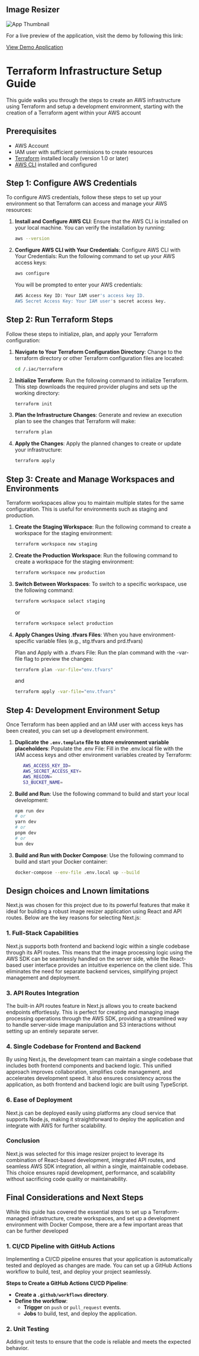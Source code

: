 ## Image Resizer

![App Thumbnail](./thumbnail.png)

For a live preview of the application, visit the demo by following this link:

[View Demo Application](http://44.223.78.165:3000/)

# Terraform Infrastructure Setup Guide

This guide walks you through the steps to create an AWS infrastructure using Terraform and setup a development environment, starting with the creation of a Terraform agent within your AWS account

## Prerequisites

- AWS Account
- IAM user with sufficient permissions to create resources
- [Terraform](https://www.terraform.io/downloads.html) installed locally (version 1.0 or later)
- [AWS CLI](https://docs.aws.amazon.com/cli/latest/userguide/install-cliv2.html) installed and configured

## Step 1: Configure AWS Credentials

To configure AWS credentials, follow these steps to set up your environment so that Terraform can access and manage your AWS resources:

1. **Install and Configure AWS CLI**:
   Ensure that the AWS CLI is installed on your local machine. You can verify the installation by running:

   ```bash
   aws --version
   ```

2. **Configure AWS CLI with Your Credentials**:
   Configure AWS CLI with Your Credentials: Run the following command to set up your AWS access keys:

   ```bash
   aws configure
   ```

   You will be prompted to enter your AWS credentials:

   ```bash
   AWS Access Key ID: Your IAM user's access key ID.
   AWS Secret Access Key: Your IAM user's secret access key.
   ```

## Step 2: Run Terraform Steps

Follow these steps to initialize, plan, and apply your Terraform configuration:

1. **Navigate to Your Terraform Configuration Directory**:
   Change to the terraform directory or other Terraform configuration files are located:
   ```bash
   cd /.iac/terraform
   ```
2. **Initialize Terraform**:
   Run the following command to initialize Terraform. This step downloads the required provider plugins and sets up the working directory:
   ```bash
   terraform init
   ```
3. **Plan the Infrastructure Changes**:
   Generate and review an execution plan to see the changes that Terraform will make:

   ```bash
   terraform plan
   ```

4. **Apply the Changes**:
   Apply the planned changes to create or update your infrastructure:

   ```bash
   terraform apply
   ```

## Step 3: Create and Manage Workspaces and Environments

Terraform workspaces allow you to maintain multiple states for the same configuration. This is useful for environments such as staging and production.

1. **Create the Staging Workspace**:
   Run the following command to create a workspace for the staging environment:

   ```bash
   terraform workspace new staging

   ```

2. **Create the Production Workspace**:
   Run the following command to create a workspace for the staging environment:

   ```bash
   terraform workspace new production
   ```

3. **Switch Between Workspaces**:
   To switch to a specific workspace, use the following command:

   ```bash
   terraform workspace select staging
   ```

   or

   ```bash
   terraform workspace select production
   ```

4. **Apply Changes Using .tfvars Files**:
   When you have environment-specific variable files (e.g., stg.tfvars and prd.tfvars)

   Plan and Apply with a .tfvars File: Run the plan command with the -var-file flag to preview the changes:

   ```bash
   terraform plan -var-file="env.tfvars"
   ```

   and

   ```bash
   terraform apply -var-file="env.tfvars"
   ```

## Step 4: Development Environment Setup

Once Terraform has been applied and an IAM user with access keys has been created, you can set up a development environment.

1. **Duplicate the `.env.template` file to store environment variable placeholders**:
   Populate the .env File: Fill in the .env.local file with the IAM access keys and other environment variables created by Terraform:

   ```bash
      AWS_ACCESS_KEY_ID=
      AWS_SECRET_ACCESS_KEY=
      AWS_REGION=
      S3_BUCKET_NAME=
   ```

2. **Build and Run**:
   Use the following command to build and start your local development:

   ```bash
   npm run dev
   # or
   yarn dev
   # or
   pnpm dev
   # or
   bun dev
   ```

3. **Build and Run with Docker Compose**:
   Use the following command to build and start your Docker container:

   ```bash
   docker-compose --env-file .env.local up --build

   ```

## Design choices and Lnown limitations

Next.js was chosen for this project due to its powerful features that make it ideal for building a robust image resizer application using React and API routes. Below are the key reasons for selecting Next.js:

### 1. **Full-Stack Capabilities**

Next.js supports both frontend and backend logic within a single codebase through its API routes. This means that the image processing logic using the AWS SDK can be seamlessly handled on the server side, while the React-based user interface provides an intuitive experience on the client side. This eliminates the need for separate backend services, simplifying project management and deployment.

### 3. **API Routes Integration**

The built-in API routes feature in Next.js allows you to create backend endpoints effortlessly. This is perfect for creating and managing image processing operations through the AWS SDK, providing a streamlined way to handle server-side image manipulation and S3 interactions without setting up an entirely separate server.

### 4. **Single Codebase for Frontend and Backend**

By using Next.js, the development team can maintain a single codebase that includes both frontend components and backend logic. This unified approach improves collaboration, simplifies code management, and accelerates development speed. It also ensures consistency across the application, as both frontend and backend logic are built using TypeScript.

### 6. **Ease of Deployment**

Next.js can be deployed easily using platforms any cloud service that supports Node.js, making it straightforward to deploy the application and integrate with AWS for further scalability.

### Conclusion

Next.js was selected for this image resizer project to leverage its combination of React-based development, integrated API routes, and seamless AWS SDK integration, all within a single, maintainable codebase. This choice ensures rapid development, performance, and scalability without sacrificing code quality or maintainability.

## Final Considerations and Next Steps

While this guide has covered the essential steps to set up a Terraform-managed infrastructure, create workspaces, and set up a development environment with Docker Compose, there are a few important areas that can be further developed

### 1. CI/CD Pipeline with GitHub Actions

Implementing a CI/CD pipeline ensures that your application is automatically tested and deployed as changes are made. You can set up a GitHub Actions workflow to build, test, and deploy your project seamlessly.

**Steps to Create a GitHub Actions CI/CD Pipeline**:

- **Create a `.github/workflows` directory**.
- **Define the workflow**:
  - **Trigger** on `push` or `pull_request` events.
  - **Jobs** to build, test, and deploy the application.

### 2. Unit Testing

Adding unit tests to ensure that the code is reliable and meets the expected behavior.
